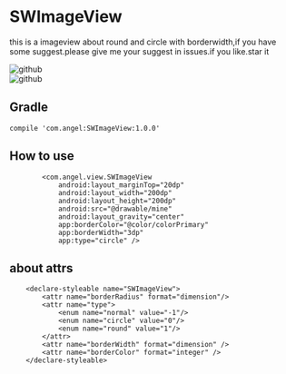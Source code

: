 # SWImageView
this is a imageview about round and circle with borderwidth,if you have some suggest.please give me your suggest in issues.if you like.star it

![github](https://github.com/sw950729/SWImageView/blob/master/image/image.png)   
![github](https://github.com/sw950729/SWImageView/blob/master/image/image_two.png)   

## Gradle
```
compile 'com.angel:SWImageView:1.0.0' 
```
## How to use
```
        <com.angel.view.SWImageView
            android:layout_marginTop="20dp"
            android:layout_width="200dp"
            android:layout_height="200dp"
            android:src="@drawable/mine"
            android:layout_gravity="center"
            app:borderColor="@color/colorPrimary"
            app:borderWidth="3dp"
            app:type="circle" />
```

## about attrs
```
	<declare-styleable name="SWImageView">
		<attr name="borderRadius" format="dimension"/>
		<attr name="type">
			<enum name="normal" value="-1"/>
			<enum name="circle" value="0"/>
			<enum name="round" value="1"/>
		</attr>
		<attr name="borderWidth" format="dimension" />
		<attr name="borderColor" format="integer" />
	</declare-styleable>
 ```
 
